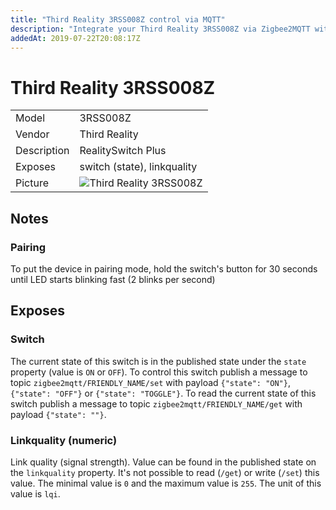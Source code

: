 ```yaml
---
title: "Third Reality 3RSS008Z control via MQTT"
description: "Integrate your Third Reality 3RSS008Z via Zigbee2MQTT with whatever smart home infrastructure you are using without the vendors bridge or gateway."
addedAt: 2019-07-22T20:08:17Z
---
```


<!-- !!!! -->
<!-- ATTENTION: This file is auto-generated through docgen! -->
<!-- You can only edit the "## Notes"-Section. -->
<!-- !!!! -->

# Third Reality 3RSS008Z

|     |     |
|-----|-----|
| Model | 3RSS008Z  |
| Vendor  | Third Reality  |
| Description | RealitySwitch Plus |
| Exposes | switch (state), linkquality |
| Picture | ![Third Reality 3RSS008Z](https://psi-4ward.github.io/zigbee2mqtt.io/images/devices/3RSS008Z.jpg) |


## Notes


### Pairing
To put the device in pairing mode, hold the switch's button for 30 seconds until LED starts blinking fast (2 blinks per second)



## Exposes

### Switch 
The current state of this switch is in the published state under the `state` property (value is `ON` or `OFF`).
To control this switch publish a message to topic `zigbee2mqtt/FRIENDLY_NAME/set` with payload `{"state": "ON"}`, `{"state": "OFF"}` or `{"state": "TOGGLE"}`.
To read the current state of this switch publish a message to topic `zigbee2mqtt/FRIENDLY_NAME/get` with payload `{"state": ""}`.

### Linkquality (numeric)
Link quality (signal strength).
Value can be found in the published state on the `linkquality` property.
It's not possible to read (`/get`) or write (`/set`) this value.
The minimal value is `0` and the maximum value is `255`.
The unit of this value is `lqi`.

